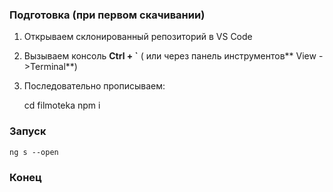 ### Подготовка (при первом скачивании)

1. Открываем склонированный репозиторий в VS Code 
2. Вызываем консоль **Ctrl + `** ( или через панель инструментов** View ->Terminal**)

3. Последовательно прописываем:
   
    cd filmoteka
    npm i

### Запуск

    ng s --open

### Конец
